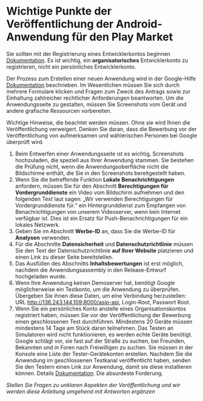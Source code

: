 # Wichtige Punkte der Veröffentlichung der Android-Anwendung für den Play Market

Sie sollten mit der Registrierung eines Entwicklerkontos beginnen [Dokumentation](https://support.google.com/googleplay/android-developer/answer/6112435). Es ist wichtig, ein **organisatorisches** Entwicklerkonto zu registrieren, nicht ein persönliches Entwicklerkonto.

Der Prozess zum Erstellen einer neuen Anwendung wird in der Google-Hilfe [Dokumentation](https://support.google.com/googleplay/android-developer/answer/9859152) beschrieben.
Im Wesentlichen müssen Sie sich durch mehrere Formulare klicken und Fragen zum Zweck des Antrags sowie zur Einhaltung zahlreicher rechtlicher Anforderungen beantworten.
Um die Anwendungsseite zu gestalten, müssen Sie Screenshots vom Gerät und andere grafische Ressourcen vorbereiten.

Wichtige Hinweise, die beachtet werden müssen. Ohne sie wird Ihnen die Veröffentlichung verweigert. Denken Sie daran, dass die Bewerbung vor der Veröffentlichung von aufmerksamen und wählerischen Personen bei Google überprüft wird.

1. Beim Entwerfen einer Anwendungsseite ist es wichtig, Screenshots hochzuladen, die speziell aus Ihrer Anwendung stammen. Sie bestehen die Prüfung nicht, wenn die Anwendungsoberfläche nicht die Bildschirme enthält, die Sie in den Screenshots bereitgestellt haben.
2. Wenn Sie die betreffende Funktion **Lokale Benachrichtigungen** anfordern, müssen Sie für den Abschnitt **Berechtigungen für Vordergrunddienste** ein Video vom Bildschirm aufnehmen und den folgenden Text laut sagen: „Wir verwenden Berechtigungen für Vordergrunddienste für.“ ein Hintergrunddienst zum Empfangen von Benachrichtigungen von unserem Videoserver, wenn kein Internet verfügbar ist. Dies ist ein Ersatz für Push-Benachrichtigungen für ein lokales Netzwerk.
3. Geben Sie im Abschnitt **Werbe-ID** an, dass Sie die Werbe-ID für **Analysen** verwenden.
4. Für die Abschnitte **Datensicherheit** und **Datenschutzrichtlinie** müssen Sie den Text der Datenschutzrichtlinie **auf Ihrer Website** platzieren und einen Link zu dieser Seite bereitstellen.
5. Das Ausfüllen des Abschnitts **Inhaltsbewertungen** ist erst möglich, nachdem die Anwendungsassembly in den Release-Entwurf hochgeladen wurde.
6. Wenn Ihre Anwendung keinen Demoserver hat, benötigt Google möglicherweise ein Testkonto, um die Anwendung zu überprüfen. Übergeben Sie ihnen diese Daten, um eine Verbindung herzustellen: URL http://136.243.144.109:8000/asip-api, Login-Root, Passwort Root.
7. Wenn Sie ein persönliches Konto anstelle eines Organisationskontos registriert haben, müssen Sie vor der Veröffentlichung der Bewerbung einen geschlossenen Test durchführen. Mindestens 20 Geräte müssen mindestens 14 Tage am Stück daran teilnehmen. Das Testen an Simulatoren wird nicht funktionieren, es werden echte Geräte benötigt. Google schlägt vor, sie fast auf der Straße zu suchen, bei Freunden, Bekannten und in Foren nach Freiwilligen zu suchen. Sie müssen in der Konsole eine Liste der Tester-Gerätekonten erstellen. Nachdem Sie die Anwendung im geschlossenen Testkanal veröffentlicht haben, senden Sie den Testern einen Link zur Anwendung, damit sie diese installieren können. Details [Dokumentation](https://support.google.com/googleplay/android-developer/answer/14151465). Die absurdeste Forderung.

_Stellen Sie Fragen zu unklaren Aspekten der Veröffentlichung und wir werden diese Anleitung umgehend mit Antworten ergänzen_